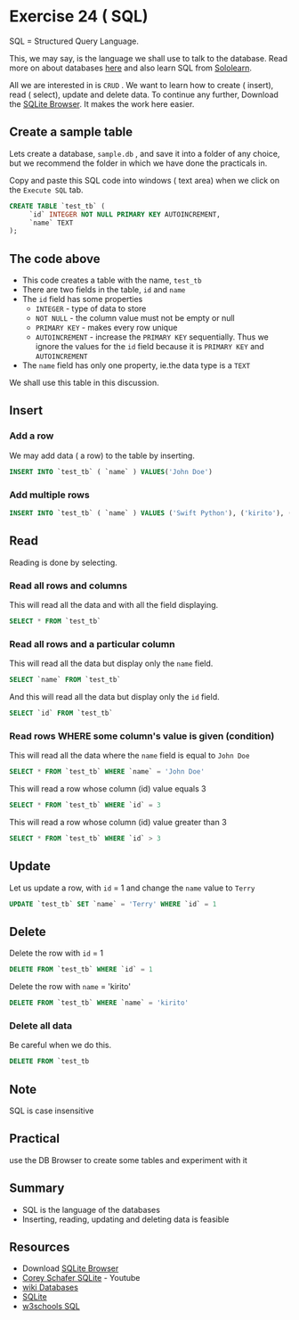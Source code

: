 # Exercise 24 ( SQL)
SQL = Structured Query Language.

This, we may say, is the language we shall use to talk to the database. Read more on about databases [here][wiki-what-is-a-bd-site] and also learn SQL from [Sololearn][sololearn-site].

All we are interested in is `CRUD` . We want to learn how to create ( insert), read ( select), update and delete data. To continue any further, Download the [SQLite Browser][sqlitebrowser-site]. It makes the work here easier.

## Create a sample table

Lets create a database, `sample.db` , and save it into a folder of any choice, but we recommend the folder in which we have done the practicals in.

Copy and paste this SQL code into windows ( text area) when we click on the `Execute SQL` tab.

``` SQL
CREATE TABLE `test_tb` (
	 `id` INTEGER NOT NULL PRIMARY KEY AUTOINCREMENT,
	 `name` TEXT
);
```

## The code above

* This code creates a table with the name, `test_tb` 
* There are two fields in the table, `id` and `name` 
* The `id` field has some properties
    - `INTEGER` - type of data to store
    - `NOT NULL` - the column value must not be empty or null
    - `PRIMARY KEY` - makes every row unique
    - `AUTOINCREMENT` - increase the `PRIMARY KEY` sequentially. Thus we ignore the values for the `id` field because it is `PRIMARY KEY` and `AUTOINCREMENT` 
* The `name` field has only one property, ie.the data type is a `TEXT` 

We shall use this table in this discussion.

## Insert

### Add a row
We may add data ( a row) to the table by inserting.

``` SQL
INSERT INTO `test_tb` ( `name` ) VALUES('John Doe')
```

### Add multiple rows

``` SQL
INSERT INTO `test_tb` ( `name` ) VALUES ('Swift Python'), ('kirito'), ('kevin'), ('spit fire')
```

## Read

Reading is done by selecting.

### Read all rows and columns

This will read all the data and with all the field displaying.

``` SQL
SELECT * FROM `test_tb` 
```

### Read all rows and a particular column

This will read all the data but display only the `name` field.

``` SQL
SELECT `name` FROM `test_tb` 
```

And this will read all the data but display only the `id` field.

``` SQL
SELECT `id` FROM `test_tb` 
```

### Read rows WHERE some column's value is given (condition)

This will read all the data where the `name` field is equal to `John Doe` 

``` SQL
SELECT * FROM `test_tb` WHERE `name` = 'John Doe'
```

This will read a row whose column (id) value equals 3

``` SQL
SELECT * FROM `test_tb` WHERE `id` = 3
```

This will read a row whose column (id) value greater than 3

``` SQL
SELECT * FROM `test_tb` WHERE `id` > 3
```

## Update

Let us update a row, with `id` = 1 and change the `name` value to `Terry` 

``` SQL
UPDATE `test_tb` SET `name` = 'Terry' WHERE `id` = 1
```

## Delete

Delete the row with `id` = 1

``` SQL
DELETE FROM `test_tb` WHERE `id` = 1
```

Delete the row with `name` = 'kirito'

``` SQL
DELETE FROM `test_tb` WHERE `name` = 'kirito'
```

### Delete all data

Be careful when we do this.

``` SQL
DELETE FROM `test_tb
```

## Note

SQL is case insensitive

## Practical

use the DB Browser to create some tables and experiment with it

## Summary

* SQL is the language of the databases
* Inserting, reading, updating and deleting data is feasible

## Resources

* Download [SQLite Browser][sqlitebrowser-site]
* [Corey Schafer SQLite][corey-schafer-utube-site] - Youtube
* [wiki Databases][wiki-what-is-a-bd-site]
* [SQLite][sqlitebrowser-site]
* [w3schools SQL][w3schools-site]

#
[wiki-what-is-a-bd-site]:https://en.wikipedia.org/wiki/Database
[sqlitebrowser-site]:https://sqlitebrowser.org/dl/
[w3schools-site]:https://www.w3schools.com/SQL/
[corey-schafer-utube-site]:https://www.youtube.com/watch?v=pd-0G0MigUA
[sqlite-database-tut-site]:https://www.youtube.com/watch?v=zLQ03DeH04c&list=PL-1QdJ8od_eyxntzYQhwCkcVZlqWVrmSf
[sololearn-site]:https://www.sololearn.com/Course/SQL/

